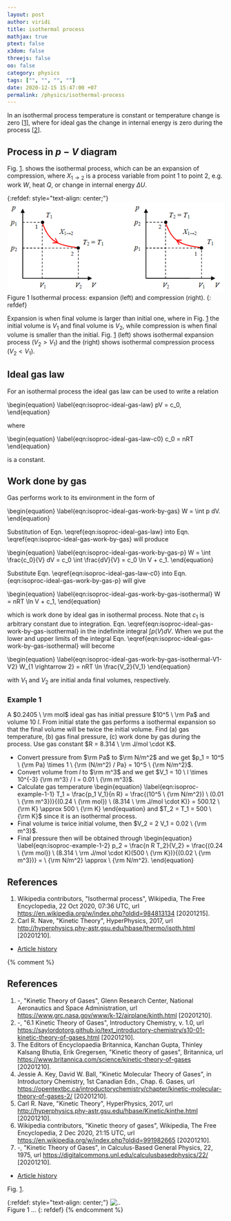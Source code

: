 ```yaml
---
layout: post
author: viridi
title: isothermal process
mathjax: true
ptext: false
x3dom: false
threejs: false
oo: false
category: physics
tags: ["", "", "", ""]
date: 2020-12-15 15:47:00 +07
permalink: /physics/isothermal-process
---
```

In an isothermal process temperature is constant or temperature change is zero [[1](#ref1)], where for ideal gas the change in internal energy is zero during the process [[2](#ref2)].


## Process in $p-V$ diagram
Fig. <a href="#fig:isoproc-isothermal-process">1</a>. shows the isothermal process, which can be an expansion of compression, where $X_{1 \rightarrow 2}$ is a process variable from point $1$ to point $2$, e.g. work $W$, heat $Q$, or change in internal energy $\Delta U$.

{:refdef: style="text-align: center;"}
![..](/assets/img/phys/thermodynamics/isothermal-process.png)
<br />
Figure <a name="fig:isoproc-isothermal-process">1</a> Isothermal process: expansion (left) and compression (right).
{: refdef}

Expansion is when final volume is larger than initial one, where in Fig. <a href="#fig:isoproc-isothermal-process">1</a> the initial volume is $V_1$ and final volume is $V_2$, while compression is when final volume is smaller than the initial. Fig. <a href="#fig:isoproc-isothermal-process">1</a> (left) shows isothermal expansion process ($V_2 > V_1$) and the (right) shows isothermal compression process ($V_2 < V_1$).


## Ideal gas law
For an isothermal process the ideal gas law can be used to write a relation

\begin{equation}
\label{eqn:isoproc-ideal-gas-law}
pV = c_0, 
\end{equation}

where

\begin{equation}
\label{eqn:isoproc-ideal-gas-law-c0}
c_0 = nRT
\end{equation}

is a constant.

## Work done by gas
Gas performs work to its environment in the form of

\begin{equation}
\label{eqn:isoproc-ideal-gas-work-by-gas}
W = \int p dV.
\end{equation}

Substitution of Eqn. \eqref{eqn:isoproc-ideal-gas-law} into Eqn. \eqref{eqn:isoproc-ideal-gas-work-by-gas} will produce

\begin{equation}
\label{eqn:isoproc-ideal-gas-work-by-gas-p}
W = \int \frac{c_0}{V} dV = c_0 \int \frac{dV}{V} = c_0 \ln V + c_1.
\end{equation}

Substitute Eqn. \eqref{eqn:isoproc-ideal-gas-law-c0} into Eqn. {eqn:isoproc-ideal-gas-work-by-gas-p} will give

\begin{equation}
\label{eqn:isoproc-ideal-gas-work-by-gas-isothermal}
W = nRT \ln V + c_1,
\end{equation}

which is work done by ideal gas in isothermal process. Note that $c_1$ is arbitrary constant due to integration. Eqn. \eqref{eqn:isoproc-ideal-gas-work-by-gas-isothermal} in the indefinite integral $\int p(V) dV$. When we put the lower and upper limits of the integral Eqn. \eqref{eqn:isoproc-ideal-gas-work-by-gas-isothermal} will become

\begin{equation}
\label{eqn:isoproc-ideal-gas-work-by-gas-isothermal-V1-V2}
W_{1 \rightarrow 2} = nRT \ln \frac{V_2}{V_1}
\end{equation}

with $V_1$ and $V_2$ are initial anda final volumes, respectively.


### Example 1
A $0.2405 \ \rm mol$ ideal gas has initial pressure $10^5 \ \rm Pa$ and volume $10 \ l$. From initial state the gas performs a isothermal expansion so that the final volume will be twice the initial volume. Find (a) gas temperature, (b) gas final pressure, (c) work done by gas during the process. Use gas constant $R = 8.314 \ \rm J/mol \cdot K$.

+ Convert pressure from $\rm Pa$ to $\rm N/m^2$ and we get $p_1 = 10^5 \ {\rm Pa} \times 1 \ {\rm (N/m^2) / Pa} = 10^5 \ {\rm N/m^2}$.
+ Convert volume from $l$ to $\rm m^3$ and we get $V_1 = 10 \ l \times 10^{-3} {\rm m^3} / l = 0.01 \ {\rm m^3}$.
+ Calculate gas temperature
\begin{equation}
\label{eqn:isoproc-example-1-1}
T_1 = \frac{p_1 V_1}{n R} = \frac{(10^5 \ {\rm N/m^2}) \ (0.01 \ {\rm m^3})}{(0.24 \ {\rm mol}) \ (8.314 \ \rm J/mol \cdot K)} = 500.12 \ {\rm K} \approx 500 \ {\rm K}
\end{equation}
and $T_2 = T_1 = 500 \ {\rm K}$ since it is an isothermal process.
+ Final volume is twice initial volume, then $V_2 = 2 V_1 = 0.02 \ {\rm m^3}$.
+ Final pressure then will be obtained through
\begin{equation}
\label{eqn:isoproc-example-1-2}
p_2 = \frac{n R T_2}{V_2} = \frac{(0.24 \ {\rm mol}) \ (8.314 \ \rm J/mol \cdot K)(500 \ {\rm K})}{(0.02 \ {\rm m^3})} =  \ {\rm N/m^2} \approx  \ {\rm N/m^2}.
\end{equation}



## References
1. <a name="ref1"></a>Wikipedia contributors, "Isothermal process", Wikipedia, The Free Encyclopedia, 22 Oct 2020, 07:36 UTC, url <https://en.wikipedia.org/w/index.php?oldid=984813134> [20201215].
2. <a name="ref2"></a>Carl R. Nave, "Kinetic Theory", HyperPhysics, 2017, url <http://hyperphysics.phy-astr.gsu.edu/hbase/thermo/isoth.html> [20201210].

+ [Article history](https://github.com/butiran/butiran.github.io/commits/master/_posts/phys/2020-12-15-isothermal-process.md)

{% comment %}
## References
1. <a name="ref1"></a> -, "Kinetic Theory of Gases", Glenn Research Center, National Aeronautics and Space Administration, url <https://www.grc.nasa.gov/www/k-12/airplane/kinth.html> [20201210].
2. <a name="ref2"></a>-, "6.1 Kinetic Theory of Gases", Introductory Chemistry, v. 1.0, url <https://saylordotorg.github.io/text_introductory-chemistry/s10-01-kinetic-theory-of-gases.html> [20201210].
3. <a name="ref3"></a>The Editors of Encyclopaedia Britannica, Kanchan Gupta, Thinley Kalsang Bhutia, Erik Gregersen, "Kinetic theory of gases", Britannica, url <https://www.britannica.com/science/kinetic-theory-of-gases> [20201210].
4. <a name="ref4"></a>Jessie A. Key, David W. Ball, "Kinetic Molecular Theory of Gases", in Introductory Chemistry, 1st Canadian Edn., Chap. 6. Gases, url <https://opentextbc.ca/introductorychemistry/chapter/kinetic-molecular-theory-of-gases-2/> [20201210].
5. <a name="ref5"></a>Carl R. Nave, "Kinetic Theory", HyperPhysics, 2017, url <http://hyperphysics.phy-astr.gsu.edu/hbase/Kinetic/kinthe.html> [20201210].
6. <a name="ref6"></a>Wikipedia contributors, "Kinetic theory of gases", Wikipedia, The Free Encyclopedia, 2 Dec 2020, 21:15 UTC, url <https://en.wikipedia.org/w/index.php?oldid=991982665> [20201210].
7. <a name="ref7"></a>-, "Kinetic Theory of Gases", in Calculus-Based General Physics, 22, 1975, url <https://digitalcommons.unl.edu/calculusbasedphysics/22/> [20201210].

+ [Article history](https://github.com/butiran/butiran.github.io/commits/master/_posts/001-01-01-blank.md)

Fig. <a href="#fig:x">1</a>.

{:refdef: style="text-align: center;"}
![..](/assets/img/phys/x.png)
<br />
Figure <a name="fig:x">1</a> ...
{: refdef}
{% endcomment %}
